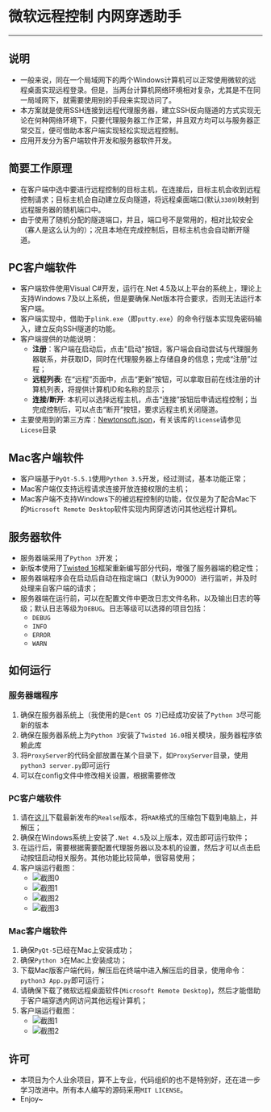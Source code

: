 # 微软远程控制 内网穿透助手
-------------
## 说明
* 一般来说，同在一个局域网下的两个Windows计算机可以正常使用微软的远程桌面实现远程登录。但是，当两台计算机网络环境相对复杂，尤其是不在同一局域网下，就需要使用别的手段来实现访问了。
* 本方案就是使用SSH连接到远程代理服务器，建立SSH反向隧道的方式实现无论在何种网络环境下，只要代理服务器工作正常，并且双方均可以与服务器正常交互，便可借助本客户端实现轻松实现远程控制。
* 应用开发分为客户端软件开发和服务器软件开发。

## 简要工作原理
* 在客户端中选中要进行远程控制的目标主机，在连接后，目标主机会收到远程控制请求；目标主机会自动建立反向隧道，将远程桌面端口(默认`3389`)映射到远程服务器的随机端口中。
* 由于使用了随机分配的隧道端口，并且，端口号不是常用的，相对比较安全（寡人是这么认为的）；况且本地在完成控制后，目标主机也会自动断开隧道。

## PC客户端软件
* 客户端软件使用Visual C#开发，运行在.Net 4.5及以上平台的系统上，理论上支持Windows 7及以上系统，但是要确保.Net版本符合要求，否则无法运行本客户端。
* 客户端实现中，借助于`plink.exe`（即`putty.exe`）的命令行版本实现免密码输入，建立反向SSH隧道的功能。
* 客户端提供的功能说明：
	* __注册__：客户端在启动后，点击"启动"按钮，客户端会自动尝试与代理服务器联系，并获取ID，同时在代理服务器上存储自身的信息；完成“注册”过程；
	* __远程列表__: 在“远程”页面中，点击“更新”按钮，可以拿取目前在线注册的计算机列表，将提供计算机ID和名称的显示；
	* __连接/断开__: 本机可以选择远程主机，点击“连接”按钮后申请远程控制；当完成控制后，可以点击“断开”按钮，要求远程主机关闭隧道。
* 主要使用到的第三方库：[Newtonsoft.json](https://github.com/JamesNK/Newtonsoft.Json)，有关该库的`license`请参见`Licese`目录

## Mac客户端软件
* 客户端基于`PyQt-5.5.1`使用`Python 3.5`开发，经过测试，基本功能正常；
* Mac客户端仅支持远程请求连接开放连接权限的主机；
* Mac客户端不支持Windows下的被远程控制的功能，仅仅是为了配合Mac下的`Microsoft Remote Desktop`软件实现内网穿透访问其他远程计算机。

## 服务器软件
* 服务器端采用了`Python 3`开发；
* 新版本使用了[Twisted 16](https://twistedmatrix.com/trac/)框架重新编写部分代码，增强了服务器端的稳定性；
* 服务器端程序会在启动后自动在指定端口（默认为9000）进行监听，并及时处理来自客户端的请求；
* 服务器端在运行前，可以在配置文件中更改日志文件名称，以及输出日志的等级；默认日志等级为`DEBUG`。日志等级可以选择的项目包括：
	* `DEBUG`
	* `INFO`
	* `ERROR`
	* `WARN`

## 如何运行
### 服务器端程序
1. 确保在服务器系统上（我使用的是`Cent OS 7`)已经成功安装了`Python 3`尽可能新的版本
2. 确保在服务器系统上为`Python 3`安装了`Twisted 16.0`相关模块，服务器程序依赖此库
3. 将`ProxyServer`的代码全部放置在某个目录下，如`ProxyServer`目录，使用`python3 server.py`即可运行
4. 可以在config文件中修改相关设置，根据需要修改

### PC客户端软件
1. 请在[这儿](https://github.com/ChrisLeeGit/MSRDPNatTraverse/releases)下载最新发布的`Realse`版本，将`RAR`格式的压缩包下载到电脑上，并解压；
2. 确保在Windows系统上安装了`.Net 4.5`及以上版本，双击即可运行软件；
3. 在运行后，需要根据需要配置代理服务器以及本机的设置，然后才可以点击启动按钮启动相关服务。其他功能比较简单，很容易使用；
4. 客户端运行截图：
	* ![截图0](https://raw.githubusercontent.com/ChrisLeeGit/MSRDPNatTraverse/master/ScreenShots/win7_1.jpg)
	* ![截图1](https://raw.githubusercontent.com/ChrisLeeGit/MSRDPNatTraverse/master/ScreenShots/win10_1.jpg)
	* ![截图2](https://raw.githubusercontent.com/ChrisLeeGit/MSRDPNatTraverse/master/ScreenShots/win10_2.jpg)
	* ![截图3](https://raw.githubusercontent.com/ChrisLeeGit/MSRDPNatTraverse/master/ScreenShots/win10_3.jpg)


### Mac客户端软件
1. 确保`PyQt-5`已经在Mac上安装成功；
2. 确保`Python 3`在Mac上安装成功；
3. 下载Mac版客户端代码，解压后在终端中进入解压后的目录，使用命令：`python3 App.py`即可运行；
4. 请确保下载了微软远程桌面软件(`Microsoft Remote Desktop`)，然后才能借助于客户端穿透内网访问其他远程计算机；
5. 客户端运行截图：
	* ![截图1](https://raw.githubusercontent.com/ChrisLeeGit/MSRDPNatTraverse/master/ScreenShots/mac_1.png)
	* ![截图2](https://raw.githubusercontent.com/ChrisLeeGit/MSRDPNatTraverse/master/ScreenShots/mac_2.png)

## 许可
* 本项目为个人业余项目，算不上专业，代码组织的也不是特别好，还在进一步学习改进中。所有本人编写的源码采用`MIT LICENSE`。
* Enjoy~
